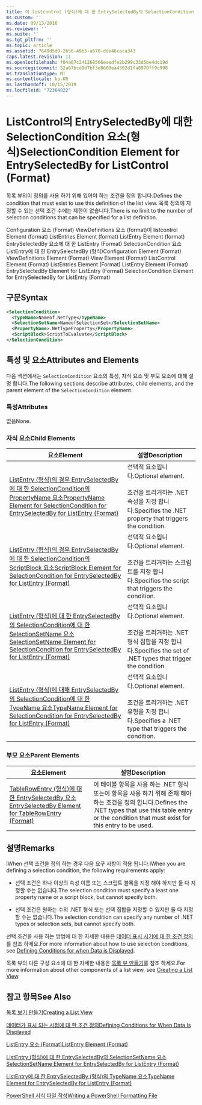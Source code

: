 ```yaml
---
title: 이 listcontrol (형식)에 대 한 EntrySelectedBy의 SelectionCondition 요소 | Microsoft Docs
ms.custom: ''
ms.date: 09/13/2016
ms.reviewer: ''
ms.suite: ''
ms.tgt_pltfrm: ''
ms.topic: article
ms.assetid: 7649d5d0-2b56-49b5-a670-dde46caca343
caps.latest.revision: 11
ms.openlocfilehash: f04a07c241268566eaedfe2b299c33d5be4dc19d
ms.sourcegitcommit: 52a67bcd9d7bf3e8600ea4302d1fa8970ff9c998
ms.translationtype: MT
ms.contentlocale: ko-KR
ms.lasthandoff: 10/15/2019
ms.locfileid: "72364822"
---
```

# <a name="selectioncondition-element-for-entryselectedby-for-listcontrol-format"></a><span data-ttu-id="7ba3f-102">ListControl의 EntrySelectedBy에 대한 SelectionCondition 요소(형식)</span><span class="sxs-lookup"><span data-stu-id="7ba3f-102">SelectionCondition Element for EntrySelectedBy for ListControl (Format)</span></span>

<span data-ttu-id="7ba3f-103">목록 뷰의이 정의를 사용 하기 위해 있어야 하는 조건을 정의 합니다.</span><span class="sxs-lookup"><span data-stu-id="7ba3f-103">Defines the condition that must exist to use this definition of the list view.</span></span> <span data-ttu-id="7ba3f-104">목록 정의에 지정할 수 있는 선택 조건 수에는 제한이 없습니다.</span><span class="sxs-lookup"><span data-stu-id="7ba3f-104">There is no limit to the number of selection conditions that can be specified for a list definition.</span></span>

<span data-ttu-id="7ba3f-105">Configuration 요소 (Format) ViewDefinitions 요소 (format)이 listcontrol Element (format) ListEntries Element (format) ListEntry Element (format) EntrySelectedBy 요소에 대 한 ListEntry (Format) SelectionCondition 요소 ListEntry에 대 한 EntrySelectedBy (형식)</span><span class="sxs-lookup"><span data-stu-id="7ba3f-105">Configuration Element (Format) ViewDefinitions Element (Format) View Element (Format) ListControl Element (Format) ListEntries Element (Format) ListEntry Element (Format) EntrySelectedBy Element for ListEntry (Format) SelectionCondition Element for EntrySelectedBy for ListEntry (Format)</span></span>

## <a name="syntax"></a><span data-ttu-id="7ba3f-106">구문</span><span class="sxs-lookup"><span data-stu-id="7ba3f-106">Syntax</span></span>

```xml
<SelectionCondition>
  <TypeName>Nameof.NetType</TypeName>
  <SelectionSetName>NameofSelectionSet</SelectionSetName>
  <PropertyName>.NetTypeProperty</PropertyName>
  <ScriptBlock>ScriptToEvaluate</ScriptBlock>
</SelectionCondition>
```

## <a name="attributes-and-elements"></a><span data-ttu-id="7ba3f-107">특성 및 요소</span><span class="sxs-lookup"><span data-stu-id="7ba3f-107">Attributes and Elements</span></span>

<span data-ttu-id="7ba3f-108">다음 섹션에서는 `SelectionCondition` 요소의 특성, 자식 요소 및 부모 요소에 대해 설명 합니다.</span><span class="sxs-lookup"><span data-stu-id="7ba3f-108">The following sections describe attributes, child elements, and the parent element of the `SelectionCondition` element.</span></span>

### <a name="attributes"></a><span data-ttu-id="7ba3f-109">특성</span><span class="sxs-lookup"><span data-stu-id="7ba3f-109">Attributes</span></span>

<span data-ttu-id="7ba3f-110">없음</span><span class="sxs-lookup"><span data-stu-id="7ba3f-110">None.</span></span>

### <a name="child-elements"></a><span data-ttu-id="7ba3f-111">자식 요소</span><span class="sxs-lookup"><span data-stu-id="7ba3f-111">Child Elements</span></span>

|<span data-ttu-id="7ba3f-112">요소</span><span class="sxs-lookup"><span data-stu-id="7ba3f-112">Element</span></span>|<span data-ttu-id="7ba3f-113">설명</span><span class="sxs-lookup"><span data-stu-id="7ba3f-113">Description</span></span>|
|-------------|-----------------|
|[<span data-ttu-id="7ba3f-114">ListEntry (형식)의 경우 EntrySelectedBy에 대 한 SelectionCondition의 PropertyName 요소</span><span class="sxs-lookup"><span data-stu-id="7ba3f-114">PropertyName Element for SelectionCondition for EntrySelectedBy for ListEntry (Format)</span></span>](./propertyname-element-for-selectioncondition-for-entryselectedby-for-listcontrol-format.md)|<span data-ttu-id="7ba3f-115">선택적 요소입니다.</span><span class="sxs-lookup"><span data-stu-id="7ba3f-115">Optional element.</span></span><br /><br /> <span data-ttu-id="7ba3f-116">조건을 트리거하는 .NET 속성을 지정 합니다.</span><span class="sxs-lookup"><span data-stu-id="7ba3f-116">Specifies the .NET property that triggers the condition.</span></span>|
|[<span data-ttu-id="7ba3f-117">ListEntry (형식)의 경우 EntrySelectedBy에 대 한 SelectionCondition의 ScriptBlock 요소</span><span class="sxs-lookup"><span data-stu-id="7ba3f-117">ScriptBlock Element for SelectionCondition for EntrySelectedBy for ListEntry (Format)</span></span>](./scriptblock-element-for-selectioncondition-for-entryselectedby-for-listcontrol-format.md)|<span data-ttu-id="7ba3f-118">선택적 요소입니다.</span><span class="sxs-lookup"><span data-stu-id="7ba3f-118">Optional element.</span></span><br /><br /> <span data-ttu-id="7ba3f-119">조건을 트리거하는 스크립트를 지정 합니다.</span><span class="sxs-lookup"><span data-stu-id="7ba3f-119">Specifies the script that triggers the condition.</span></span>|
|[<span data-ttu-id="7ba3f-120">ListEntry (형식)에 대 한 EntrySelectedBy의 SelectionCondition에 대 한 SelectionSetName 요소</span><span class="sxs-lookup"><span data-stu-id="7ba3f-120">SelectionSetName Element for SelectionCondition for EntrySelectedBy for ListEntry (Format)</span></span>](./selectionsetname-element-for-selectioncondition-for-entryselectedby-for-listentry-format.md)|<span data-ttu-id="7ba3f-121">선택적 요소입니다.</span><span class="sxs-lookup"><span data-stu-id="7ba3f-121">Optional element.</span></span><br /><br /> <span data-ttu-id="7ba3f-122">조건을 트리거하는 .NET 형식 집합을 지정 합니다.</span><span class="sxs-lookup"><span data-stu-id="7ba3f-122">Specifies the set of .NET types that trigger the condition.</span></span>|
|[<span data-ttu-id="7ba3f-123">ListEntry (형식)에 대해 EntrySelectedBy의 SelectionCondition에 대 한 TypeName 요소</span><span class="sxs-lookup"><span data-stu-id="7ba3f-123">TypeName Element for SelectionCondition for EntrySelectedBy for ListEntry (Format)</span></span>](./typename-element-for-selectioncondition-for-entryselectedby-for-listcontrol-format.md)|<span data-ttu-id="7ba3f-124">선택적 요소입니다.</span><span class="sxs-lookup"><span data-stu-id="7ba3f-124">Optional element.</span></span><br /><br /> <span data-ttu-id="7ba3f-125">조건을 트리거하는 .NET 유형을 지정 합니다.</span><span class="sxs-lookup"><span data-stu-id="7ba3f-125">Specifies a .NET type that triggers the condition.</span></span>|

### <a name="parent-elements"></a><span data-ttu-id="7ba3f-126">부모 요소</span><span class="sxs-lookup"><span data-stu-id="7ba3f-126">Parent Elements</span></span>

|<span data-ttu-id="7ba3f-127">요소</span><span class="sxs-lookup"><span data-stu-id="7ba3f-127">Element</span></span>|<span data-ttu-id="7ba3f-128">설명</span><span class="sxs-lookup"><span data-stu-id="7ba3f-128">Description</span></span>|
|-------------|-----------------|
|[<span data-ttu-id="7ba3f-129">TableRowEntry (형식)에 대 한 EntrySelectedBy 요소</span><span class="sxs-lookup"><span data-stu-id="7ba3f-129">EntrySelectedBy Element for TableRowEntry (Format)</span></span>](./entryselectedby-element-for-tablerowentry-for-tablecontrol-format.md)|<span data-ttu-id="7ba3f-130">이 테이블 항목을 사용 하는 .NET 형식 또는이 항목을 사용 하기 위해 존재 해야 하는 조건을 정의 합니다.</span><span class="sxs-lookup"><span data-stu-id="7ba3f-130">Defines the .NET types that use this table entry or the condition that must exist for this entry to be used.</span></span>|

## <a name="remarks"></a><span data-ttu-id="7ba3f-131">설명</span><span class="sxs-lookup"><span data-stu-id="7ba3f-131">Remarks</span></span>

<span data-ttu-id="7ba3f-132">lWhen 선택 조건을 정의 하는 경우 다음 요구 사항이 적용 됩니다.</span><span class="sxs-lookup"><span data-stu-id="7ba3f-132">lWhen you are defining a selection condition, the following requirements apply:</span></span>

- <span data-ttu-id="7ba3f-133">선택 조건은 하나 이상의 속성 이름 또는 스크립트 블록을 지정 해야 하지만 둘 다 지정할 수는 없습니다.</span><span class="sxs-lookup"><span data-stu-id="7ba3f-133">The selection condition must specify a least one property name or a script block, but cannot specify both.</span></span>

- <span data-ttu-id="7ba3f-134">선택 조건은 원하는 수의 .NET 형식 또는 선택 집합을 지정할 수 있지만 둘 다 지정할 수는 없습니다.</span><span class="sxs-lookup"><span data-stu-id="7ba3f-134">The selection condition can specify any number of .NET types or selection sets, but cannot specify both.</span></span>

<span data-ttu-id="7ba3f-135">선택 조건을 사용 하는 방법에 대 한 자세한 내용은 [데이터 표시 시기에 대 한 조건 정의](./defining-conditions-for-displaying-data.md)를 참조 하세요.</span><span class="sxs-lookup"><span data-stu-id="7ba3f-135">For more information about how to use selection conditions, see [Defining Conditions for when Data is Displayed](./defining-conditions-for-displaying-data.md).</span></span>

<span data-ttu-id="7ba3f-136">목록 뷰의 다른 구성 요소에 대 한 자세한 내용은 [목록 뷰 만들기](./creating-a-list-view.md)를 참조 하세요.</span><span class="sxs-lookup"><span data-stu-id="7ba3f-136">For more information about other components of a list view, see [Creating a List View](./creating-a-list-view.md).</span></span>

## <a name="see-also"></a><span data-ttu-id="7ba3f-137">참고 항목</span><span class="sxs-lookup"><span data-stu-id="7ba3f-137">See Also</span></span>

[<span data-ttu-id="7ba3f-138">목록 보기 만들기</span><span class="sxs-lookup"><span data-stu-id="7ba3f-138">Creating a List View</span></span>](./creating-a-list-view.md)

[<span data-ttu-id="7ba3f-139">데이터가 표시 되는 시점에 대 한 조건 정의</span><span class="sxs-lookup"><span data-stu-id="7ba3f-139">Defining Conditions for When Data Is Displayed</span></span>](./defining-conditions-for-displaying-data.md)

[<span data-ttu-id="7ba3f-140">ListEntry 요소 (Format)</span><span class="sxs-lookup"><span data-stu-id="7ba3f-140">ListEntry Element (Format)</span></span>](./listentry-element-for-listcontrol-format.md)

[<span data-ttu-id="7ba3f-141">ListEntry (형식)에 대 한 EntrySelectedBy의 SelectionSetName 요소</span><span class="sxs-lookup"><span data-stu-id="7ba3f-141">SelectionSetName Element for EntrySelectedBy for ListEntry (Format)</span></span>](./selectionsetname-element-for-entryselectedby-for-listcontrol-format.md)

[<span data-ttu-id="7ba3f-142">ListEntry에 대 한 EntrySelectedBy (형식)의 TypeName 요소</span><span class="sxs-lookup"><span data-stu-id="7ba3f-142">TypeName Element for EntrySelectedBy for ListEntry (Format)</span></span>](/powershell/developer/format/typename-element-for-entryselectedby-for-listcontrol-format)

[<span data-ttu-id="7ba3f-143">PowerShell 서식 파일 작성</span><span class="sxs-lookup"><span data-stu-id="7ba3f-143">Writing a PowerShell Formatting File</span></span>](./writing-a-powershell-formatting-file.md)
